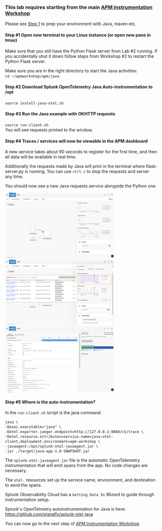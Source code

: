 ### This lab requires starting from the main [APM Instrumentation Workshop](../workshop-steps/3-workshop-labs.md)

Please see [Step 1](../workshop-steps/1-prep.md) to prep your environment with Java, maven etc.

#### Step #1 Open new terminal to your Linux instance (or open new pane in tmux)

Make sure that you still have the Python Flask server from Lab #2 running. If you accidentally shut it down follow steps from Workshop #2 to restart the Python Flask server.

Make sure you are in the right directory to start the Java activities:  
`cd ~/apmworkshop/apm/java`

#### Step #2 Download Splunk OpenTelemetry Java Auto-instrumentation to /opt

`source install-java-otel.sh`

#### Step #3 Run the Java example with OKHTTP requests

`source run-client.sh`  
You will see requests printed to the window.

#### Step #4 Traces / services will now be viewable in the APM dashboard

A new service takes about 90 seconds to register for the first time, and then all data will be available in real time.  

Additionally the requests made by Java will print in the terminal where flask-server.py is running.
You can use `ctrl-c` to stop the requests and server any time.

You should now see a new Java requests service alongside the Python one.

<img src="../assets/11-java.png" width="360">  

<img src="../assets/12-javatraces.png" width="360">  

<img src="../assets/13-javaspans.png" width="360">  

#### Step #5 Where is the auto-instrumentation?

In the `run-client.sh` script is the java command:

```
java \
-Dexec.executable="java" \
-Dotel.exporter.jaeger.endpoint=http://127.0.0.1:9080/v1/trace \
-Dotel.resource.attributes=service.name=java-otel-client,deployment.environment=apm-workshop \
-javaagent:/opt/splunk-otel-javaagent.jar \
-jar ./target/java-app-1.0-SNAPSHOT.jar
```

The `splunk-otel-javaagent.jar` file is the automatic OpenTelemetry instrumentation that will emit spans from the app. No code changes are necessary.

The `otel.` resources set up the service name, environment, and destination to send the spans.  

Splunk Observability Cloud has a `Getting Data In` Wizard to guide through instrumentation setup.  

Splunk's OpenTelmetry autoinstrumentation for Java is here: https://github.com/signalfx/splunk-otel-java

You can now go to the next step of [APM Instrumentation Workshop](../workshop-steps/3-workshop-labs.md)
